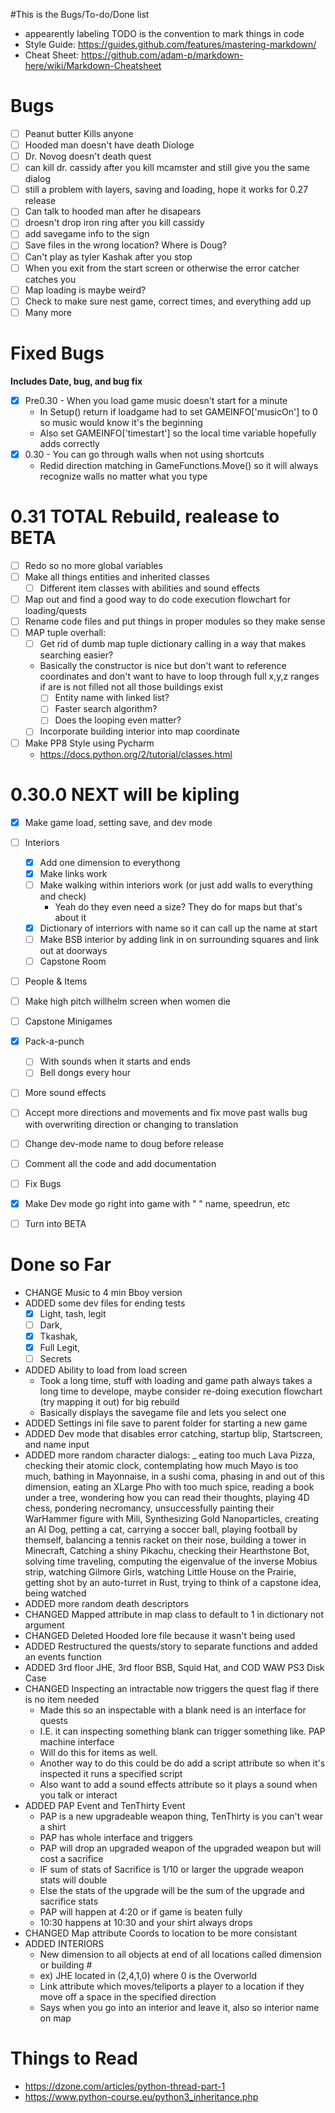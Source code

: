 #This is the Bugs/To-do/Done list
* appearently labeling TODO is the convention to mark things in code
* Style Guide: https://guides.github.com/features/mastering-markdown/
* Cheat Sheet: https://github.com/adam-p/markdown-here/wiki/Markdown-Cheatsheet

# **Bugs**
- [ ] Peanut butter Kills anyone
- [ ] Hooded man doesn't have death Diologe
- [ ] Dr. Novog doesn't death quest
- [ ] can kill dr. cassidy after you kill mcamster and still give you the same dialog
- [ ] still a problem with layers, saving and loading, hope it works for 0.27 release
- [ ] Can talk to hooded man after he disapears
- [ ] droesn't drop iron ring after you kill cassidy
- [ ] add savegame info to the sign
- [ ] Save files in the wrong location? Where is Doug?
- [ ] Can't play as tyler Kashak after you stop
- [ ] When you exit from the start screen or otherwise the error catcher catches you
- [ ] Map loading is maybe weird?
- [ ] Check to make sure nest game, correct times, and everything add up
- [ ] Many more

# **Fixed Bugs**
**Includes Date, bug, and bug fix**
- [x] Pre0.30 - When you load game music doesn't start for a minute
    - In Setup() return if loadgame had to set GAMEINFO['musicOn'] to 0 so music would know it's the beginning
    - Also set GAMEINFO['timestart'] so the local time variable hopefully adds correctly
- [x] 0.30 - You can go through walls when not using shortcuts
    - Redid direction matching in GameFunctions.Move() so it will always recognize walls no matter what you type

        

# 0.31 TOTAL Rebuild, realease to BETA
- [ ] Redo so no more global variables
- [ ] Make all things entities and inherited classes
    - [ ] Different item classes with abilities and sound effects
- [ ] Map out and find a good way to do code execution flowchart for loading/quests
- [ ] Rename code files and put things in proper modules so they make sense
- [ ] MAP tuple overhall:
    - [ ] Get rid of dumb map tuple dictionary calling in a way that makes searching easier?
    * Basically the constructor is nice but don't want to reference coordinates and don't want to have to loop through
     full x,y,z ranges if are is not filled not all those buildings exist  
        - [ ] Entity name with linked list?
        - [ ] Faster search algorithm?
        - [ ] Does the looping even matter?
    - [ ] Incorporate building interior into map coordinate
- [ ] Make PP8 Style using Pycharm
    * https://docs.python.org/2/tutorial/classes.html



# 0.30.0 NEXT will be kipling
- [x] Make game load, setting save, and dev mode
- [ ] Interiors
    - [x] Add one dimension to everythong
    - [x] Make links work 
    - [ ] Make walking within interiors work (or just add walls to everything and check)
        * Yeah do they even need a size? They do for maps but that's about it
    - [x] Dictionary of interriors with name so it can call up the name at start
    - [ ] Make BSB interior by adding link in on surrounding squares and link out at doorways
    - [ ] Capstone Room
- [ ] People & Items
- [ ] Make high pitch willhelm screen when women die
- [ ] Capstone Minigames
- [x] Pack-a-punch 
    - [ ] With sounds when it starts and ends
    - [ ] Bell dongs every hour
- [ ] More sound effects
- [ ] Accept more directions and movements and fix move past walls bug with overwriting direction or changing to translation
- [ ] Change dev-mode name to doug before release

- [ ] Comment all the code and add documentation


- [ ] Fix Bugs
- [x] Make Dev mode go right into game with " " name, speedrun, etc
- [ ] Turn into BETA

# Done so Far
* CHANGE Music to 4 min Bboy version
* ADDED some dev files for ending tests
    - [x] Light, tash, legit
    - [ ] Dark,
    - [x] Tkashak, 
    - [x] Full Legit, 
    - [ ] Secrets
* ADDED Ability to load from load screen
    * Took a long time, stuff with loading and game path always takes a long time to develope, maybe consider re-doing
    execution flowchart (try mapping it out) for big rebuild
    * Basically displays the savegame file and lets you select one
* ADDED Settings ini file save to parent folder for starting a new game
* ADDED Dev mode that disables error catching, startup blip, Startscreen, and name input
* ADDED more random character dialogs: _ eating too much Lava Pizza, checking their atomic clock, 
contemplating how much Mayo is too much, bathing in Mayonnaise, in a sushi coma, 
phasing in and out of this dimension, eating an XLarge Pho with too much spice, reading a book under a tree, 
wondering how you can read their thoughts, playing 4D chess, pondering necromancy, 
unsuccessfully painting their WarHammer figure with Mili, Synthesizing Gold Nanoparticles, creating an AI Dog, petting a cat,
carrying a soccer ball, playing football by themself, balancing a tennis racket on their nose,
building a tower in Minecraft, Catching a shiny Pikachu, checking their Hearthstone Bot,
solving time traveling, computing the eigenvalue of the inverse Mobius strip, watching Gilmore Girls, 
watching Little House on the Prairie, getting shot by an auto-turret in Rust, trying to think of a capstone idea, being watched
* ADDED more random death descriptors
* CHANGED Mapped attribute in map class to default to 1 in dictionary not argument
* CHANGED Deleted Hooded lore file because it wasn't being used
* ADDED Restructured the quests/story to separate functions and added an events function
* ADDED 3rd floor JHE, 3rd floor BSB, Squid Hat, and COD WAW PS3 Disk Case
* CHANGED Inspecting an intractable now triggers the quest flag if there is no item needed
    * Made this so an inspectable with a blank need is an interface for quests
    * I.E. it can inspecting something blank can trigger something like. PAP machine interface
    * Will do this for items as well. 
    * Another way to do this could be do add a script attribute so when it's inspected it runs a specified script
    * Also want to add a sound effects attribute so it plays a sound when you talk or interact
* ADDED PAP Event and TenThirty Event
    * PAP is a new upgradeable weapon thing, TenThirty is you can't wear a shirt
    * PAP has whole interface and triggers
    * PAP will drop an upgraded weapon of the upgraded weapon but will cost a sacrifice
    * IF sum of stats of Sacrifice is 1/10 or larger the upgrade weapon stats will double
    * Else the stats of the upgrade will be the sum of the upgrade and sacrifice stats
    * PAP will happen at 4:20 or if game is beaten fully
    * 10:30 happens at 10:30 and your shirt always drops
* CHANGED Map attribute Coords to location to be more consistant
* ADDED INTERIORS 
    * New dimension to all objects at end of all locations called dimension or building #
    * ex) JHE located in (2,4,1,0) where 0 is the Overworld
    * Link attribute which moves/teliports a player to a location if they move off a space in the specified direction
    * Says when you go into an interior and leave it, also so interior name on map
    


# Things to Read
* https://dzone.com/articles/python-thread-part-1
* https://www.python-course.eu/python3_inheritance.php

